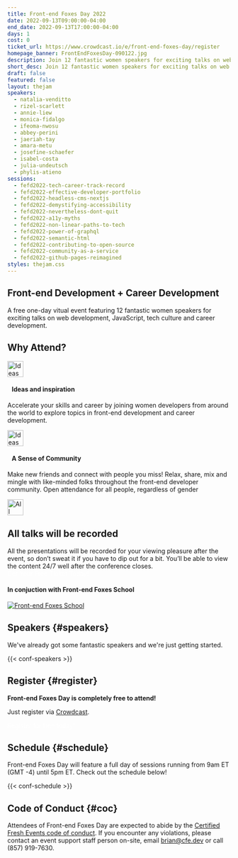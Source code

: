 ```yaml
---
title: Front-end Foxes Day 2022
date: 2022-09-13T09:00:00-04:00
end_date: 2022-09-13T17:00:00-04:00
days: 1
cost: 0
ticket_url: https://www.crowdcast.io/e/front-end-foxes-day/register
homepage_banner: FrontEndFoxesDay-090122.jpg
description: Join 12 fantastic women speakers for exciting talks on web development, JavaScript, tech culture and career development.
short_desc: Join 12 fantastic women speakers for exciting talks on web development, JavaScript, tech culture and career development.
draft: false
featured: false
layout: thejam
speakers:
  - natalia-venditto
  - rizel-scarlett
  - annie-liew
  - monica-fidalgo
  - ifeoma-nwosu
  - abbey-perini
  - jaeriah-tay
  - amara-metu
  - josefine-schaefer
  - isabel-costa
  - julia-undeutsch
  - phylis-atieno
sessions:
  - fefd2022-tech-career-track-record
  - fefd2022-effective-developer-portfolio
  - fefd2022-headless-cms-nextjs
  - fefd2022-demystifying-accessibility
  - fefd2022-nevertheless-dont-quit
  - fefd2022-a11y-myths
  - fefd2022-non-linear-paths-to-tech
  - fefd2022-power-of-graphql
  - fefd2022-semantic-html
  - fefd2022-contributing-to-open-source
  - fefd2022-community-as-a-service
  - fefd2022-github-pages-reimagined
styles: thejam.css
---
```


## Front-end Development + Career Development

A free one-day vitual event featuring 12 fantastic women speakers for exciting talks on web development, JavaScript, tech culture and career development.

## Why Attend?

<div class="container px-6 mx-auto mt-8">
  <div class="grid gap-8 lg:grid-cols-2">
    <article>
      <div class="flex items-center mb-8">
      <p><img src="/img/thejam/iconmonstr-idea-7-1.svg" alt="Ideas and Inspiration" width="36" height="36"></p>
      <h4 style="margin-left:.7em">Ideas and inspiration</h4>
      </div>
      <p class="text-base">Accelerate your skills and career by joining women developers from around the world to explore topics in front-end development and career development.</p>
    </article>
    <article>
      <div class="flex items-center mb-8">
      <p><img src="/img/thejam/iconmonstr-friend-3-1.svg" alt="Ideas and Inspiration" width="36" height="36"></p>
      <h4 style="margin-left:.7em">A Sense of Community</h4>
      </div>
      <p class="text-base">Make new friends and connect with people you miss! Relax, share, mix and mingle with like-minded folks throughout the front-end developer community. Open attendance for all people, regardless of gender</p>
    </article>
  </div>
</div>

<section class="mt-20 border border-gray-300 rounded hover:shadow-xl anim">
  <div class="flex flex-col items-center justify-center p-6 pt-6 pb-4 text-center rounded highlight-pattern-signal">
    <span class="flex items-center justify-center flex-shrink-0 w-24 h-24 mr-4 -mt-20 rounded-full bg-lightBlue" aria-hidden="true">
      <img src="/img/thejam/iconmonstr-video-camera-1-1.svg" alt="All talks will be recorded" width="36" height="36">
    </span>
    <h2 class="mt-4 mb-2 text-3xl font-bold leading-tight text-blue">All talks will be recorded</a></h2>
  </div>
  <div class="p-6">
    All the presentations will be recorded for your viewing pleasure after the event, so don’t sweat it if you have to dip out for a bit. You’ll be able to view the content 24/7 well after the conference closes.
  </div>
</section>

<div class="mt-8 mb-8 flex items-center justify-center w-full">
<a class="button" style="text-decoration:none;color:#FFF" href="https://www.crowdcast.io/e/front-end-foxes-day/register" target="_blank">
 Get Your Free Ticket Today!
</a>
</div>

#### In conjuction with Front-end Foxes School

[![Front-end Foxes School](/img/sponsors/front-end-foxes.png)](https://www.frontendfoxes.org/)

## Speakers {#speakers}

We've already got some fantastic speakers and we're just getting started.

{{< conf-speakers >}}

## Register {#register}

**Front-end Foxes Day is completely free to attend!**

Just register via [Crowdcast](https://www.crowdcast.io/e/front-end-foxes-day/register).

<a class="button" style="text-decoration:none;color:#FFF" href="https://www.crowdcast.io/e/front-end-foxes-day/register" target="_blank">
Register for free today!
</a>

## Schedule {#schedule}

Front-end Foxes Day will feature a full day of sessions running from 9am ET (GMT -4) until 5pm ET. Check out the schedule below!

{{< conf-schedule >}}

## Code of Conduct {#coc}

Attendees of Front-end Foxes Day are expected to abide by the [Certified Fresh Events code of conduct](/conduct). If you encounter any violations, please contact an event support staff person on-site, email [brian@cfe.dev](mailto:brian@cfe.dev) or call (857) 919-7630.
